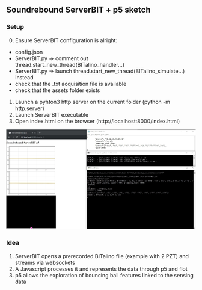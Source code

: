 ## Soundrebound ServerBIT + p5 sketch

### Setup  
0. Ensure ServerBIT configuration is alright:
  -  config.json
  -  ServerBIT.py => comment out thread.start_new_thread(BITalino_handler...)
  -  ServerBIT.py => launch thread.start_new_thread(BITalino_simulate...) instead  
  -  check that the .txt acquisition file is available
  -  check that the assets folder exists  
1. Launch a pyhton3 http server on the current folder  (python -m http.server)  
2. Launch ServerBIT executable  
3. Open index.html on the browser (http://localhost:8000/index.html)  

![example](/soundrebound/example_2PZT_rs.jpg)

### Idea  
1. ServerBIT opens a prerecorded BITalino file (example with 2 PZT) and streams via websockets  
2. A Javascript processes it and represents the data through p5 and flot  
3. p5 allows the exploration of bouncing ball features linked to the sensing data  

